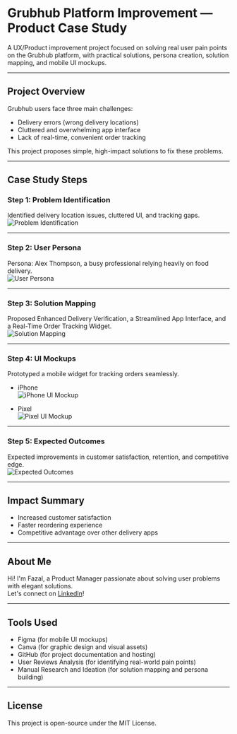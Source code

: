 # Grubhub Platform Improvement — Product Case Study

A UX/Product improvement project focused on solving real user pain points on the Grubhub platform, with practical solutions, persona creation, solution mapping, and mobile UI mockups.

---

## Project Overview

Grubhub users face three main challenges:
-  Delivery errors (wrong delivery locations)
-  Cluttered and overwhelming app interface
-  Lack of real-time, convenient order tracking

This project proposes simple, high-impact solutions to fix these problems.

---

##  Case Study Steps

### Step 1: Problem Identification
Identified delivery location issues, cluttered UI, and tracking gaps.  
![Problem Identification](./images/step1_problem_identification.png)

---

### Step 2: User Persona
Persona: Alex Thompson, a busy professional relying heavily on food delivery.  
![User Persona](./images/step2_user_persona.png)

---

### Step 3: Solution Mapping
Proposed Enhanced Delivery Verification, a Streamlined App Interface, and a Real-Time Order Tracking Widget.  
![Solution Mapping](./images/step3_solution_mapping.png)

---

### Step 4: UI Mockups
Prototyped a mobile widget for tracking orders seamlessly.

- iPhone  
  ![iPhone UI Mockup](./images/step4_ui_mockup_iphone.png)

- Pixel  
  ![Pixel UI Mockup](./images/step4_ui_mockup_pixel.png)

---

### Step 5: Expected Outcomes
Expected improvements in customer satisfaction, retention, and competitive edge.  
![Expected Outcomes](./images/step5_expected_outcomes.png)

---

## Impact Summary

- Increased customer satisfaction
- Faster reordering experience
- Competitive advantage over other delivery apps

---

## About Me

Hi! I'm Fazal, a Product Manager passionate about solving user problems with elegant solutions.  
Let's connect on [LinkedIn](https://www.linkedin.com/in/fazal-fazal-mba/)!

---

## Tools Used
- Figma (for mobile UI mockups)
- Canva (for graphic design and visual assets)
- GitHub (for project documentation and hosting)
- User Reviews Analysis (for identifying real-world pain points)
- Manual Research and Ideation (for solution mapping and persona building)


---

## License
This project is open-source under the MIT License.

